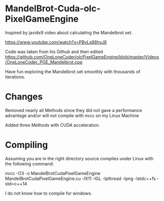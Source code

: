 # MandelBrot-Cuda-olc-PixelGameEngine

Inspired by javidx9 video about calculating the Mandelbrot set. 

https://www.youtube.com/watch?v=PBvLs88hvJ8

Code was taken from his Github and then edited 
https://github.com/OneLoneCoder/olcPixelGameEngine/blob/master/Videos/OneLoneCoder_PGE_Mandelbrot.cpp

Have fun exploring the Mandelbrot set smoothly with thousands of iterations.

# Changes 

Removed nearly all Methods since they did not gave a performance advantage and/or will not compile with nvcc on my Linux Machine

Added three Methods with CUDA acceleration.

# Compiling
Assuming you are in the right directory source compiles under Linux with the following command: 

nvcc -O3 -o MandelBrotCudaPixelGameEngine MandelBrotCudaPixelGameEngine.cu -lX11 -lGL -lpthread -lpng -lstdc++fs -std=c++14


I do not know how to compile for windows.


